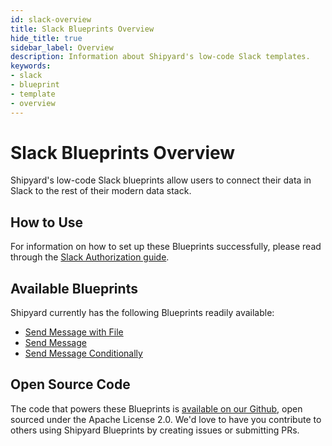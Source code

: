 ```yaml
---
id: slack-overview
title: Slack Blueprints Overview
hide_title: true
sidebar_label: Overview
description: Information about Shipyard's low-code Slack templates.
keywords:
- slack
- blueprint
- template
- overview
---
```


# Slack Blueprints Overview

Shipyard's low-code Slack blueprints allow users to connect their data in Slack to the rest of their modern data stack.


## How to Use
For information on how to set up these Blueprints successfully, please read through the [Slack Authorization guide](slack-authorization.md).


## Available Blueprints
Shipyard currently has the following Blueprints readily available: 
- [Send Message with File](slack-send-message-with-file.md)
- [Send Message](slack-send-message.md)
- [Send Message Conditionally](slack-send-message-conditionally.md)

## Open Source Code
The code that powers these Blueprints is [available on our Github](https://github.com/shipyardapp/slack-blueprints), open sourced under the Apache License 2.0. We'd love to have you contribute to others using Shipyard Blueprints by creating issues or submitting PRs.
